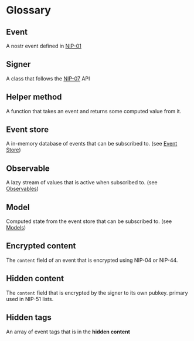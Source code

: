 # Glossary

## Event

A nostr event defined in [NIP-01](https://github.com/nostr-protocol/nips/blob/master/01.md)

## Signer

A class that follows the [NIP-07](https://github.com/nostr-protocol/nips/blob/master/07.md) API

## Helper method

A function that takes an event and returns some computed value from it.

## Event store

A in-memory database of events that can be subscribed to. (see [Event Store](../core/event-store.md))

## Observable

A lazy stream of values that is active when subscribed to. (see [Observables](https://rxjs.dev/guide/observable))

## Model

Computed state from the event store that can be subscribed to. (see [Models](../core/models.md))

## Encrypted content

The `content` field of an event that is encrypted using NIP-04 or NIP-44.

## Hidden content

The `content` field that is encrypted by the signer to its own pubkey. primary used in NIP-51 lists.

## Hidden tags

An array of event tags that is in the **hidden content**
